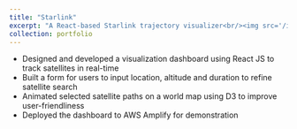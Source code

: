 ```yaml
---
title: "Starlink"
excerpt: "A React-based Starlink trajectory visualizer<br/><img src='/images/500x300.png'>"
collection: portfolio
---
```


* Designed and developed a visualization dashboard using React JS to track satellites in real-time
* Built a form for users to input location, altitude and duration to refine satellite search
* Animated selected satellite paths on a world map using D3 to improve user-friendliness
* Deployed the dashboard to AWS Amplify for demonstration
